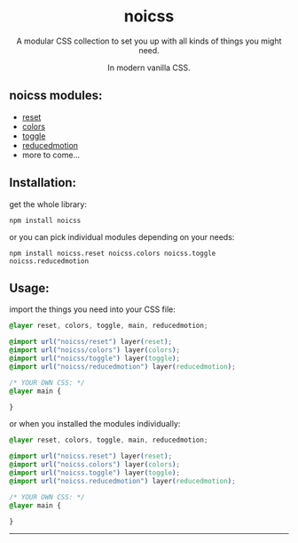 <h1 align="center">
  noicss
</h1>
<p align="center">
  A modular CSS collection to set you up with all kinds of things you might need.
</p>
<p align="center">
  In modern vanilla CSS.
</p>

## noicss modules:

- [reset](https://github.com/dalailahner/noicss/tree/master/reset)
- [colors](https://github.com/dalailahner/noicss/tree/master/colors)
- [toggle](https://github.com/dalailahner/noicss/tree/master/toggle)
- [reducedmotion](https://github.com/dalailahner/noicss/tree/master/reducedmotion)
- more to come...

## Installation:

get the whole library:

```Shell
npm install noicss
```

or you can pick individual modules depending on your needs:

```Shell
npm install noicss.reset noicss.colors noicss.toggle noicss.reducedmotion
```

## Usage:

import the things you need into your CSS file:

```CSS
@layer reset, colors, toggle, main, reducedmotion;

@import url("noicss/reset") layer(reset);
@import url("noicss/colors") layer(colors);
@import url("noicss/toggle") layer(toggle);
@import url("noicss/reducedmotion") layer(reducedmotion);

/* YOUR OWN CSS: */
@layer main {

}
```

or when you installed the modules individually:

```CSS
@layer reset, colors, toggle, main, reducedmotion;

@import url("noicss.reset") layer(reset);
@import url("noicss.colors") layer(colors);
@import url("noicss.toggle") layer(toggle);
@import url("noicss.reducedmotion") layer(reducedmotion);

/* YOUR OWN CSS: */
@layer main {

}
```

---
